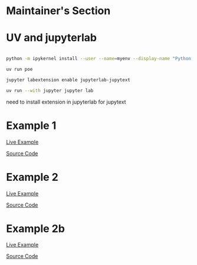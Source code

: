 # Maintainer's Section

# UV and jupyterlab

```sh

python -m ipykernel install --user --name=myenv --display-name "Python (myenv)"  

uv run poe 

jupyter labextension enable jupyterlab-jupytext

uv run --with jupyter jupyter lab
```

need to install extension in jupyterlab for jupytext


# Example 1

[Live Example](https://nbviewer.org/github/mohankumargupta/learnbuild123d/blob/maintainer/notebooks/introductory_example1.ipynb)

[Source Code](https://github.com/mohankumargupta/learnbuild123d/blob/maintainer/notebooks/introductory_example1.ipynb)

# Example 2

[Live Example](https://nbviewer.org/github/mohankumargupta/learnbuild123d/blob/maintainer/notebooks/introductory_example2.ipynb)

[Source Code](https://github.com/mohankumargupta/learnbuild123d/blob/maintainer/notebooks/introductory_example2.ipynb)

# Example 2b

[Live Example](https://nbviewer.org/github/mohankumargupta/learnbuild123d/blob/maintainer/notebooks/introductory_example2b.ipynb)

[Source Code](https://github.com/mohankumargupta/learnbuild123d/blob/maintainer/notebooks/introductory_example2b.ipynb)